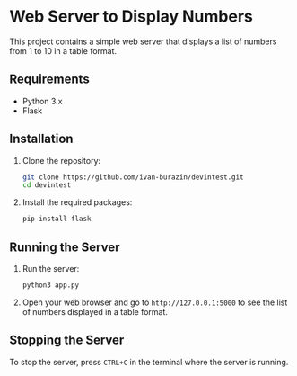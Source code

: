 
# Web Server to Display Numbers

This project contains a simple web server that displays a list of numbers from 1 to 10 in a table format.

## Requirements

- Python 3.x
- Flask

## Installation

1. Clone the repository:
    ```bash
    git clone https://github.com/ivan-burazin/devintest.git
    cd devintest
    ```

2. Install the required packages:
    ```bash
    pip install flask
    ```

## Running the Server

1. Run the server:
    ```bash
    python3 app.py
    ```

2. Open your web browser and go to `http://127.0.0.1:5000` to see the list of numbers displayed in a table format.

## Stopping the Server

To stop the server, press `CTRL+C` in the terminal where the server is running.

